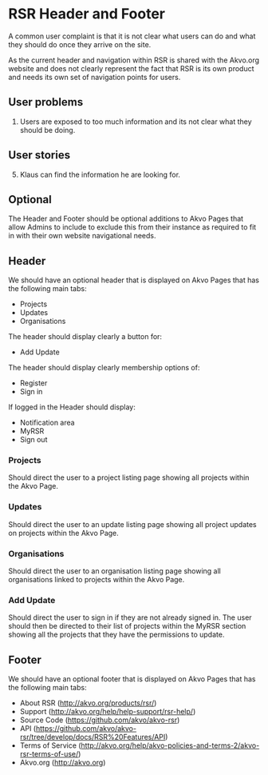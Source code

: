 # RSR Header and Footer

A common user complaint is that it is not clear what users can do and what they should do once they arrive on the site.

As the current header and navigation within RSR is shared with the Akvo.org website and does not clearly represent the fact that RSR is its own product and needs its own set of navigation points for users.

## User problems
1. Users are exposed to too much information and its not clear what they should be doing.

## User stories
5. Klaus can find the information he are looking for.

## Optional
The Header and Footer should be optional additions to Akvo Pages that allow Admins to include to exclude this from their instance as required to fit in with their own website navigational needs.

## Header

We should have an optional header that is displayed on Akvo Pages that has the following main tabs:

- Projects
- Updates
- Organisations

The header should display clearly a button for:

- Add Update

The header should display clearly membership options of:

- Register
- Sign in

If logged in the Header should display:

- Notification area
- MyRSR
- Sign out

### Projects

Should direct the user to a project listing page showing all projects within the Akvo Page.

### Updates

Should direct the user to an update listing page showing all project updates on projects within the Akvo Page.

### Organisations

Should direct the user to an organisation listing page showing all organisations linked to projects within the Akvo Page.

### Add Update

Should direct the user to sign in if they are not already signed in.
The user should then be directed to their list of projects within the MyRSR section showing all the projects that they have the permissions to update.

## Footer

We should have an optional footer that is displayed on Akvo Pages that has the following main tabs:

- About RSR (http://akvo.org/products/rsr/)
- Support (http://akvo.org/help/help-support/rsr-help/)
- Source Code (https://github.com/akvo/akvo-rsr)
- API (https://github.com/akvo/akvo-rsr/tree/develop/docs/RSR%20Features/API)
- Terms of Service (http://akvo.org/help/akvo-policies-and-terms-2/akvo-rsr-terms-of-use/)
- Akvo.org (http://akvo.org)